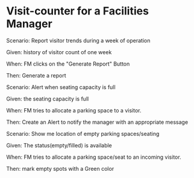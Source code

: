 # Visit-counter for a Facilities Manager

Scenario: Report visitor trends during a week of operation

  Given: history of visitor count of one week
  
  When: FM clicks on the "Generate Report" Button
  
  Then: Generate a report
  
Scenario: Alert when seating capacity is full

  Given: the seating capacity is full
  
  When: FM tries to allocate a parking space to a visitor.
  
  Then: Create an Alert to notify the manager with an appropriate message
  
Scenario: Show me location of empty parking spaces/seating

  Given: The status(empty/filled) is available
  
  When: FM tries to allocate a parking space/seat to an incoming visitor.
  
  Then: mark empty spots with a Green color
